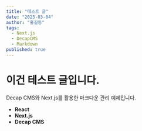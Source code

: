 ```yaml
---
title: "테스트 글"
date: "2025-03-04"
author: "홍길동"
tags:
  - Next.js
  - DecapCMS
  - Markdown
published: true
---
```


# 이건 테스트 글입니다.

Decap CMS와 Next.js를 활용한 마크다운 관리 예제입니다.

- **React**
- **Next.js**
- **Decap CMS**
